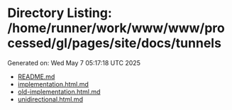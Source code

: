 # Directory Listing: /home/runner/work/www/www/processed/gl/pages/site/docs/tunnels
Generated on: Wed May  7 05:17:18 UTC 2025

- [README.md](README.md)
- [implementation.html.md](implementation.html.md)
- [old-implementation.html.md](old-implementation.html.md)
- [unidirectional.html.md](unidirectional.html.md)
